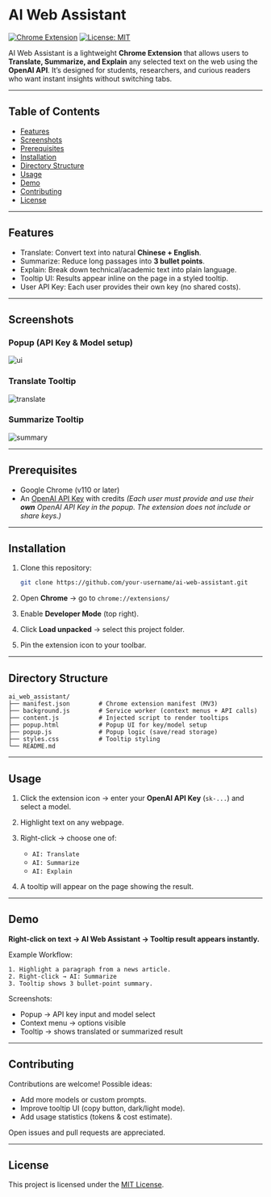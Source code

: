 # AI Web Assistant

[![Chrome Extension](https://img.shields.io/badge/Chrome-Extension-blue?logo=googlechrome\&logoColor=white)]()
[![License: MIT](https://img.shields.io/badge/License-MIT-yellow.svg)](LICENSE)

AI Web Assistant is a lightweight **Chrome Extension** that allows users to **Translate, Summarize, and Explain** any selected text on the web using the **OpenAI API**.
It’s designed for students, researchers, and curious readers who want instant insights without switching tabs.

---

## Table of Contents

* [Features](#features)
* [Screenshots](#screenshots)
* [Prerequisites](#prerequisites)
* [Installation](#installation)
* [Directory Structure](#directory-structure)
* [Usage](#usage)
* [Demo](#demo)
* [Contributing](#contributing)
* [License](#license)

---

## Features

* Translate: Convert text into natural **Chinese + English**.
* Summarize: Reduce long passages into **3 bullet points**.
* Explain: Break down technical/academic text into plain language.
* Tooltip UI: Results appear inline on the page in a styled tooltip.
* User API Key: Each user provides their own key (no shared costs).

---

## Screenshots

### Popup (API Key & Model setup)

![ui](https://github.com/user-attachments/assets/a4110b74-3032-43c6-a707-1ffaf55138fd)

### Translate Tooltip

![translate](https://github.com/user-attachments/assets/9166470f-cebf-4d4a-84e7-5878bb35c045)

### Summarize Tooltip

![summary](https://github.com/user-attachments/assets/897c1781-ffea-4642-82ac-0838f2218fe0)


---

## Prerequisites

* Google Chrome (v110 or later)
* An [OpenAI API Key](https://platform.openai.com/account/api-keys) with credits
  *(Each user must provide and use their **own** OpenAI API Key in the popup. The extension does not include or share keys.)*

---

## Installation

1. Clone this repository:

   ```bash
   git clone https://github.com/your-username/ai-web-assistant.git
   ```
2. Open **Chrome** → go to `chrome://extensions/`
3. Enable **Developer Mode** (top right).
4. Click **Load unpacked** → select this project folder.
5. Pin the extension icon to your toolbar.

---

## Directory Structure

```
ai_web_assistant/
├── manifest.json        # Chrome extension manifest (MV3)
├── background.js        # Service worker (context menus + API calls)
├── content.js           # Injected script to render tooltips
├── popup.html           # Popup UI for key/model setup
├── popup.js             # Popup logic (save/read storage)
├── styles.css           # Tooltip styling
└── README.md
```

---

## Usage

1. Click the extension icon → enter your **OpenAI API Key** (`sk-...`) and select a model.
2. Highlight text on any webpage.
3. Right-click → choose one of:

   * `AI: Translate`
   * `AI: Summarize`
   * `AI: Explain`
4. A tooltip will appear on the page showing the result.

---

## Demo

**Right-click on text → AI Web Assistant → Tooltip result appears instantly.**

Example Workflow:

```text
1. Highlight a paragraph from a news article.
2. Right-click → AI: Summarize
3. Tooltip shows 3 bullet-point summary.
```

Screenshots:

* Popup → API key input and model select
* Context menu → options visible
* Tooltip → shows translated or summarized result

---

## Contributing

Contributions are welcome! Possible ideas:

* Add more models or custom prompts.
* Improve tooltip UI (copy button, dark/light mode).
* Add usage statistics (tokens & cost estimate).

Open issues and pull requests are appreciated.

---

## License

This project is licensed under the [MIT License](LICENSE).
